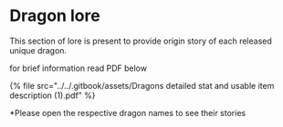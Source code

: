 # Dragon lore

This section of lore is present to provide origin story of each released unique dragon.

for brief information read PDF below

{% file src="../../.gitbook/assets/Dragons detailed stat and usable item description (1).pdf" %}

\*Please open the respective dragon names to see their stories
